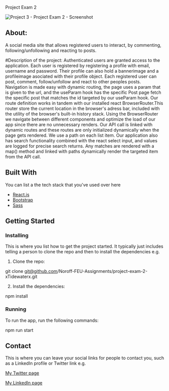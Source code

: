 Project Exam 2

![Project 3 - Project Exam 2 - Screenshot](https://user-images.githubusercontent.com/79268288/224323173-5251307a-b91e-4414-8e3d-9ae5d90bb63a.png)




## About:
A social media site that allows registered users to interact, by commenting, following/unfollowing and reacting to posts. 

#Description of the project:
Authenticated users are granted access to the application. Each user is registered by registering a profile with email, username and password. Their profile can also hold a bannerimage and a profileimage asociated with their profile object. Each registered user can post, comment, follow/unfollow and react to other peoples posts. Navigation is made easy with dynamic routing, the page uses a param that is given to the url, and the useParam hook has the specific Post page fetch the specific post that matches the id targeted by our useParam hook. Our route definition works in tandem with our installed react BrowserRouter.This router store the current location in the browser's adress bar, included with the utility of the browser's built-in history stack. Using the BrowserRouter we navigate between different components and optimize the load of our app since there are no unnecessary renders. Our API call is linked with dynamic routes and these routes are only initialized dynamically when the page gets rendered. We use a path on each list item. Our application also has search functionality combined with the react select input, and values are logged for precise search returns. Any matches are rendered with a map() method and linked with paths dynamically render the targeted item from the API call.



## Built With

You can list a the tech stack that you've used over here

- [React.js](https://reactjs.org/)
- [Bootstrap](https://getbootstrap.com)
- [Sass](https://sass-lang.com/)


## Getting Started

### Installing

This is where you list how to get the project started. It typically just includes telling a person to clone the repo and then to install the dependencies e.g.

1. Clone the repo:

git clone git@github.com/Noroff-FEU-Assignments/project-exam-2-xTidewaterx.git


2. Install the dependencies:


npm install


### Running


To run the app, run the following commands:


npm run start



## Contact

This is where you can leave your social links for people to contact you, such as a LinkedIn profile or Twitter link e.g.

[My Twitter page](www.twitter.com)

[My LinkedIn page](www.linkedin.com)



